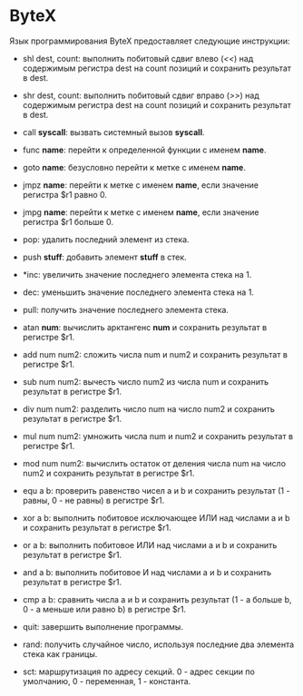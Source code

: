# ByteX

Язык программирования ByteX предоставляет следующие инструкции:

- shl dest, count: выполнить побитовый сдвиг влево (*<<*) над содержимым регистра dest на count позиций и сохранить результат в dest.

- shr dest, count: выполнить побитовый сдвиг вправо (*>>*) над содержимым регистра dest на count позиций и сохранить результат в dest.

- call **syscall**: вызвать системный вызов **syscall**.

- func **name**: перейти к определенной функции с именем **name**.

- goto **name**: безусловно перейти к метке с именем **name**.

- jmpz **name**: перейти к метке с именем **name**, если значение регистра $r1 равно 0.

- jmpg **name**: перейти к метке с именем **name**, если значение регистра $r1 больше 0.

- pop: удалить последний элемент из стека.

- push **stuff**: добавить элемент **stuff** в стек.

- *inc: увеличить значение последнего элемента стека на 1.

- dec: уменьшить значение последнего элемента стека на 1.

- pull: получить значение последнего элемента стека.

- atan **num**: вычислить арктангенс **num** и сохранить результат в регистре $r1.

- add num num2: сложить числа num и num2 и сохранить результат в регистре $r1.

- sub num num2: вычесть число num2 из числа num и сохранить результат в регистре $r1.

- div num num2: разделить число num на число num2 и сохранить результат в регистре $r1.

- mul num num2: умножить числа num и num2 и сохранить результат в регистре $r1.

- mod num num2: вычислить остаток от деления числа num на число num2 и сохранить результат в регистре $r1.

- equ a b: проверить равенство чисел a и b и сохранить результат (1 - равны, 0 - не равны) в регистре $r1.

- xor a b: выполнить побитовое исключающее ИЛИ над числами a и b и сохранить результат в регистре $r1.

- or a b: выполнить побитовое ИЛИ над числами a и b и сохранить результат в регистре $r1.

- and a b: выполнить побитовое И над числами a и b и сохранить результат в регистре $r1.

- cmp a b: сравнить числа a и b и сохранить результат (1 - a больше b, 0 - a меньше или равно b) в регистре $r1.

- quit: завершить выполнение программы.

- rand: получить случайное число, используя последние два элемента стека как границы.

- sct: маршрутизация по адресу секций. 0 - адрес секции по умолчанию, 0 - переменная, 1 - константа.
